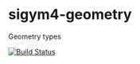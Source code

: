sigym4-geometry
===============

Geometry types

[![Build Status](https://travis-ci.org/albertov/sigym4-geometry.svg?branch=master)](https://travis-ci.org/albertov/sigym4-geometry)

